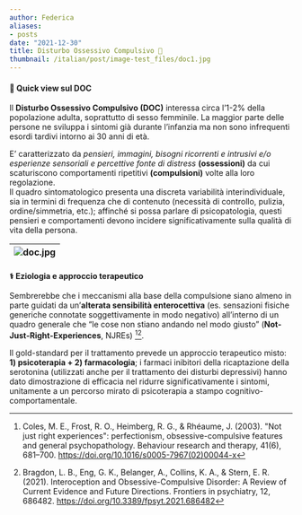 ```yaml
---
author: Federica
aliases:
- posts
date: "2021-12-30"
title: Disturbo Ossessivo Compulsivo 🔷 
thumbnail: /italian/post/image-test_files/doc1.jpg
---
```


<bold><h4>💭 Quick view sul DOC</h4></bold>

Il **Disturbo Ossessivo Compulsivo (DOC)** interessa circa l’1-2% della popolazione adulta, soprattutto di sesso femminile. La maggior parte delle persone ne sviluppa i sintomi già durante l’infanzia ma non sono infrequenti esordi tardivi intorno ai 30 anni di età.

 E’ caratterizzato da _pensieri, immagini, bisogni ricorrenti e intrusivi e/o esperienze sensoriali e percettive fonte di distress_ **(ossessioni)** da cui scaturiscono comportamenti ripetitivi **(compulsioni)** volte alla loro regolazione.  
Il quadro sintomatologico presenta una discreta variabilità interindividuale, sia in termini di frequenza che di contenuto (necessità di controllo, pulizia, ordine/simmetria, etc.); affinché si possa parlare di psicopatologia, questi pensieri e comportamenti devono incidere significativamente sulla qualità di vita della persona.

| ![doc.jpg](/italian/post/image-test_files/doc.jpg) | 
|:--:|

<bold><h4>⚕️ Eziologia e approccio terapeutico</h4></bold>

Sembrerebbe che i meccanismi alla base della compulsione siano almeno in parte guidati da un’**alterata sensibilità enterocettiva** (es. sensazioni fisiche generiche connotate soggettivamente in modo negativo) all’interno di un quadro generale che “le cose non stiano andando nel modo giusto” (**Not-Just-Right-Experiences**, NJREs) [^1][^2]. 

Il gold-standard per il trattamento prevede un approccio terapeutico misto: **1) psicoterapia + 2) farmacologia**; i farmaci inibitori della ricaptazione della serotonina (utilizzati anche per il trattamento dei disturbi depressivi) hanno dato dimostrazione di efficacia nel ridurre significativamente i sintomi, unitamente a un percorso mirato di psicoterapia a stampo cognitivo-comportamentale.

[^1]:Coles, M. E., Frost, R. O., Heimberg, R. G., & Rhéaume, J. (2003). "Not just right experiences": perfectionism, obsessive-compulsive features and general psychopathology. Behaviour research and therapy, 41(6), 681–700. https://doi.org/10.1016/s0005-7967(02)00044-x

[^2]: Bragdon, L. B., Eng, G. K., Belanger, A., Collins, K. A., & Stern, E. R. (2021). Interoception and Obsessive-Compulsive Disorder: A Review of Current Evidence and Future Directions. Frontiers in psychiatry, 12, 686482. https://doi.org/10.3389/fpsyt.2021.686482
